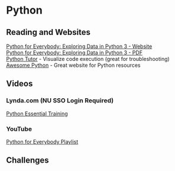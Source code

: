 # Python


## Reading and Websites

[Python for Everybody: Exploring Data in Python 3 - Website][1]  
[Python for Everybody: Exploring Data in Python 3 - PDF][2]  
[Python Tutor][3]  - Visualize code execution (great for troubleshooting)   
[Awesome Python][4] - Great website for Python resources
## Videos
### Lynda.com (NU SSO Login Required)
[Python Essential Training][5]    
### YouTube
[Python for Everybody Playlist][6]    
## Challenges

[1]:	https://www.py4e.com/html3/ "Python For Everybody Website"
[2]:	http://do1.dr-chuck.com/pythonlearn/EN_us/pythonlearn.pdf "Python for Everybody: Exploring Data in Python 3 - PDF"
[3]:	http://pythontutor.com "Python Tutor"
[4]:	https://awesome-python.com "Awesome Python"
[5]:	https://www.lynda.com/Python-tutorials/Python-Essential-Training/614299-2.html?org=nu.edu "Python Essential Training"
[6]:	https://www.youtube.com/playlist?list=PLlRFEj9H3Oj7Bp8-DfGpfAfDBiblRfl5p "Python for Everybody Playlist"